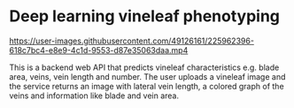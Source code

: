 # Deep learning vineleaf phenotyping

https://user-images.githubusercontent.com/49126161/225962396-618c7bc4-e8e9-4c1d-9553-d87e35063daa.mp4

This is a backend web API that predicts vineleaf characteristics e.g. blade area, veins, vein length and number.
The user uploads a vineleaf image and the service returns an image with lateral vein length, a colored graph of the veins 
and information like blade and vein area.

